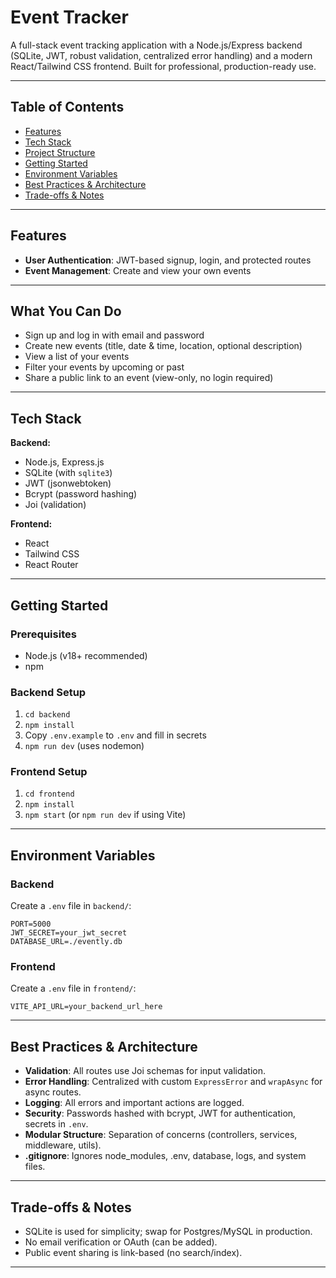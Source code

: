 # Event Tracker

A full-stack event tracking application with a Node.js/Express backend (SQLite, JWT, robust validation, centralized error handling) and a modern React/Tailwind CSS frontend. Built for professional, production-ready use.

---

## Table of Contents
- [Features](#features)
- [Tech Stack](#tech-stack)
- [Project Structure](#project-structure)
- [Getting Started](#getting-started)
- [Environment Variables](#environment-variables)
- [Best Practices & Architecture](#best-practices--architecture)
- [Trade-offs & Notes](#trade-offs--notes)

---

## Features
- **User Authentication**: JWT-based signup, login, and protected routes
- **Event Management**: Create and view your own events

---

## What You Can Do
- Sign up and log in with email and password
- Create new events (title, date & time, location, optional description)
- View a list of your events
- Filter your events by upcoming or past
- Share a public link to an event (view-only, no login required)

---

## Tech Stack

**Backend:**
- Node.js, Express.js
- SQLite (with `sqlite3`)
- JWT (jsonwebtoken)
- Bcrypt (password hashing)
- Joi (validation)

**Frontend:**
- React
- Tailwind CSS
- React Router

---

## Getting Started

### Prerequisites
- Node.js (v18+ recommended)
- npm

### Backend Setup
1. `cd backend`
2. `npm install`
3. Copy `.env.example` to `.env` and fill in secrets
4. `npm run dev` (uses nodemon)

### Frontend Setup
1. `cd frontend`
2. `npm install`
3. `npm start` (or `npm run dev` if using Vite)

---

## Environment Variables

### Backend

Create a `.env` file in `backend/`:
```
PORT=5000
JWT_SECRET=your_jwt_secret
DATABASE_URL=./evently.db
```

### Frontend

Create a `.env` file in `frontend/`:
```
VITE_API_URL=your_backend_url_here
```

---

## Best Practices & Architecture
- **Validation**: All routes use Joi schemas for input validation.
- **Error Handling**: Centralized with custom `ExpressError` and `wrapAsync` for async routes.
- **Logging**: All errors and important actions are logged.
- **Security**: Passwords hashed with bcrypt, JWT for authentication, secrets in `.env`.
- **Modular Structure**: Separation of concerns (controllers, services, middleware, utils).
- **.gitignore**: Ignores node_modules, .env, database, logs, and system files.

---

## Trade-offs & Notes
- SQLite is used for simplicity; swap for Postgres/MySQL in production.
- No email verification or OAuth (can be added).
- Public event sharing is link-based (no search/index).

---
